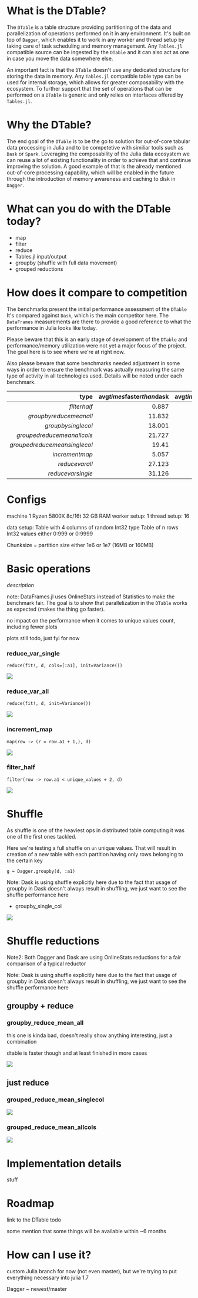 

# What is the DTable?

The `DTable` is a table structure providing partitioning of the data and parallelization of operations performed on it in any environment.
It's built on top of `Dagger`, which enables it to work in any worker and thread setup by taking care of task scheduling and memory management.
Any `Tables.jl` compatible source can be ingested by the `DTable` and it can also act as one in case you move the data somewhere else.

An important fact is that the `DTable` doesn't use any dedicated structure for storing the data in memory.
Any `Tables.jl` compatible table type can be used for internal storage, which allows for greater composability with the ecosystem.
To further support that the set of operations that can be performed on a `DTable` is generic and only relies on interfaces offered by `Tables.jl`.

# Why the DTable?

The end goal of the `DTable` is to be the go to solution for out-of-core tabular data processing in Julia and to be competetive with similiar tools such as `Dask` or `Spark`.
Leveraging the composability of the Julia data ecosystem we can reuse a lot of existing functionality in order to achieve that and continue improving the solution.
A good example of that is the already mentioned out-of-core processing capability, which will be enabled in the future through the introduction of memory awareness and caching to disk in `Dagger`.


# What can you do with the DTable today?

- map
- filter
- reduce
- Tables.jl input/output
- groupby (shuffle with full data movement)
- grouped reductions

# How does it compare to competition

The benchmarks present the initial performance assessment of the `DTable`
It's compared against `Dask`, which is the main competitor here.
The `DataFrames` measurements are there to provide a good reference to what the performance in Julia looks like today.

Please beware that this is an early stage of development of the `DTable` and performance/memory utilization were not yet a major focus of the project.
The goal here is to see where we're at right now.

Also please beware that some benchmarks needed adjustment in some ways in order to ensure the benchmark was actually measuring the same type of activity in all technologies used. Details will be noted under each benchmark.

|                         type | avg*times*faster*than*dask | avg*times*faster*than*dataframes |
| ----------------------------:| --------------------------:| --------------------------------:|
|                 $filterhalf$ |                    $0.887$ |                          $2.749$ |
|       $groupbyreducemeanall$ |                   $11.832$ |                          $0.028$ |
|           $groupbysinglecol$ |                   $18.001$ |                          $0.002$ |
|   $groupedreducemeanallcols$ |                   $21.727$ |                           $0.93$ |
| $groupedreducemeansinglecol$ |                    $19.41$ |                          $0.399$ |
|               $incrementmap$ |                    $5.057$ |                          $0.497$ |
|               $reducevarall$ |                   $27.123$ |                          $3.745$ |
|            $reducevarsingle$ |                   $31.126$ |                          $2.942$ |

# Configs

machine 1
Ryzen 5800X 8c/16t
32 GB RAM
worker setup: 1
thread setup: 16

data setup:
Table with 4 columns of random Int32 type
Table of n rows
Int32 values either 0:999 or 0:9999

Chunksize = partition size
either 1e6 or 1e7 (16MB or 160MB)

# Basic operations

*description*

note: DataFrames.jl uses OnlineStats instead of Statistics to make the benchmark fair. The goal is to show that parallelization in the `DTable` works as expected (makes the thing go faster).


no impact on the performance when it comes to unique values count, including fewer plots

plots still todo, just fyi for now

### reduce_var_single

`reduce(fit!, d, cols=[:a1], init=Variance())`

![](blog_plots/reduce_single_col.svg)

### reduce_var_all

`reduce(fit!, d, init=Variance())`

![](blog_plots/reduce_allcols.svg)


### increment_map


`map(row -> (r = row.a1 + 1,), d)`

![](blog_plots/inrement_map.svg)


### filter_half

`filter(row -> row.a1 < unique_values ÷ 2, d)`

![](blog_plots/filter_half.svg)


# Shuffle

As shuffle is one of the heaviest ops in distributed table computing it was one of the first ones tackled.

Here we're testing a full shuffle on `un` unique values.
That will result in creation of a new table with each partition having only rows belonging to the certain key


`g = Dagger.groupby(d, :a1)`


Note: Dask is using shuffle explicitly here due to the fact that usage of groupby in Dask doesn't always result in shuffling, we just want to see the shuffle performance here 


- groupby_single_col

![](blog_plots/groupby_single_col.svg)



# Shuffle reductions

Note2: Both Dagger and Dask are using OnlineStats reductions for a fair comparison of a typical reductor

Note: Dask is using shuffle explicitly here due to the fact that usage of groupby in Dask doesn't always result in shuffling, we just want to see the shuffle performance here 

## groupby + reduce

### groupby_reduce_mean_all

this one is kinda bad, doesn't really show anything interesting, just a combination

dtable is faster though and at least finished in more cases

![](blog_plots/groupby_reduce_mean_all.svg)


## just reduce

### grouped_reduce_mean_singlecol

![](blog_plots/grouped_reduce_mean_singlecol.svg)


### grouped_reduce_mean_allcols

![](blog_plots/grouped_reduce_mean_allcols.svg)


# Implementation details

stuff

# Roadmap

link to the DTable todo

some mention that some things will be available within ~6 months



# How can I use it?

custom Julia branch for now (not even master), but we're trying to put everything necessary into julia 1.7

Dagger ~ newest/master
